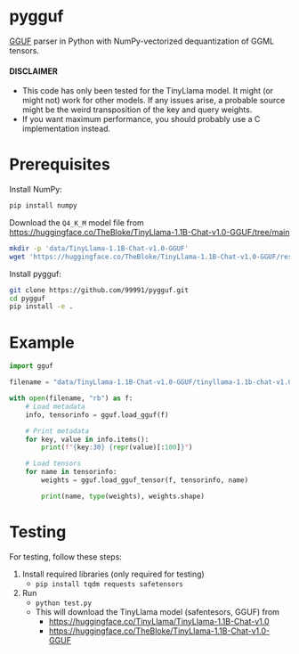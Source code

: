 # pygguf

[GGUF](https://github.com/ggerganov/ggml/blob/master/docs/gguf.md) parser in Python with NumPy-vectorized dequantization of GGML tensors.

#### DISCLAIMER

* This code has only been tested for the TinyLlama model. It might (or might not) work for other models.
If any issues arise, a probable source might be the weird transposition of the key and query weights.
* If you want maximum performance, you should probably use a C implementation instead.

# Prerequisites

Install NumPy:

```bash
pip install numpy
```

Download the `Q4_K_M` model file from https://huggingface.co/TheBloke/TinyLlama-1.1B-Chat-v1.0-GGUF/tree/main

```bash
mkdir -p 'data/TinyLlama-1.1B-Chat-v1.0-GGUF'
wget 'https://huggingface.co/TheBloke/TinyLlama-1.1B-Chat-v1.0-GGUF/resolve/main/tinyllama-1.1b-chat-v1.0.Q4_K_M.gguf?download=true' -O 'data/TinyLlama-1.1B-Chat-v1.0-GGUF/tinyllama-1.1b-chat-v1.0.Q4_K_M.gguf'
```

Install pygguf:

```bash
git clone https://github.com/99991/pygguf.git
cd pygguf
pip install -e .
```

# Example

```python
import gguf

filename = "data/TinyLlama-1.1B-Chat-v1.0-GGUF/tinyllama-1.1b-chat-v1.0.Q4_K_M.gguf"

with open(filename, "rb") as f:
    # Load metadata
    info, tensorinfo = gguf.load_gguf(f)

    # Print metadata
    for key, value in info.items():
        print(f"{key:30} {repr(value)[:100]}")

    # Load tensors
    for name in tensorinfo:
        weights = gguf.load_gguf_tensor(f, tensorinfo, name)

        print(name, type(weights), weights.shape)
```

# Testing

For testing, follow these steps:

1. Install required libraries (only required for testing)
    * `pip install tqdm requests safetensors`
2. Run
    * `python test.py`
    * This will download the TinyLlama model (safentesors, GGUF) from
        * https://huggingface.co/TinyLlama/TinyLlama-1.1B-Chat-v1.0
        * https://huggingface.co/TheBloke/TinyLlama-1.1B-Chat-v1.0-GGUF
